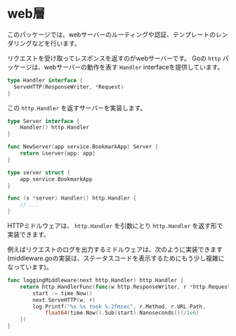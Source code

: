 # web層
このパッケージでは、webサーバーのルーティングや認証、テンプレートのレンダリングなどを行います。

リクエストを受け取ってレスポンスを返すのがwebサーバーです。
Goの `http` パッケージは、webサーバーの動作を表す `Handler` interfaceを提供しています。
```go
type Handler interface {
  ServeHTTP(ResponseWriter, *Request)
}
```

この `http.Handler` を返すサーバーを実装します。
```go
type Server interface {
	Handler() http.Handler
}

func NewServer(app service.BookmarkApp) Server {
	return &server{app: app}
}

type server struct {
	app service.BookmarkApp
}

func (s *server) Handler() http.Handler {
	// ...
}
```

HTTPミドルウェアは、 `http.Handler` を引数にとり `http.Handler` を返す形で実装できます。

例えばリクエストのログを出力するミドルウェアは、次のように実装できます (middleware.goの実装は、ステータスコードを表示するためにもう少し複雑になっています)。
```go
func loggingMiddleware(next http.Handler) http.Handler {
	return http.HandlerFunc(func(w http.ResponseWriter, r *http.Request) {
		start := time.Now()
		next.ServeHTTP(w, r)
		log.Printf("%s %s took %.2fmsec", r.Method, r.URL.Path,
			float64(time.Now().Sub(start).Nanoseconds())/1e6)
	})
}
```

